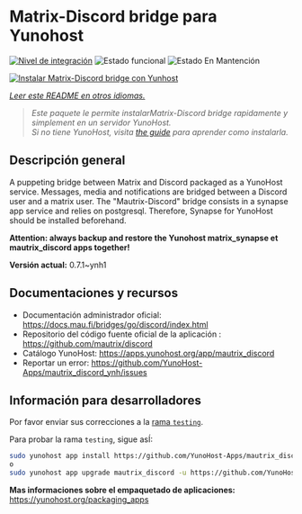 <!--
Este archivo README esta generado automaticamente<https://github.com/YunoHost/apps/tree/master/tools/readme_generator>
No se debe editar a mano.
-->

# Matrix-Discord bridge para Yunohost

[![Nivel de integración](https://dash.yunohost.org/integration/mautrix_discord.svg)](https://ci-apps.yunohost.org/ci/apps/mautrix_discord/) ![Estado funcional](https://ci-apps.yunohost.org/ci/badges/mautrix_discord.status.svg) ![Estado En Mantención](https://ci-apps.yunohost.org/ci/badges/mautrix_discord.maintain.svg)

[![Instalar Matrix-Discord bridge con Yunhost](https://install-app.yunohost.org/install-with-yunohost.svg)](https://install-app.yunohost.org/?app=mautrix_discord)

*[Leer este README en otros idiomas.](./ALL_README.md)*

> *Este paquete le permite instalarMatrix-Discord bridge rapidamente y simplement en un servidor YunoHost.*  
> *Si no tiene YunoHost, visita [the guide](https://yunohost.org/install) para aprender como instalarla.*

## Descripción general

A puppeting bridge between Matrix and Discord packaged as a YunoHost service. Messages, media and notifications are bridged between a Discord user and a matrix user. The "Mautrix-Discord" bridge consists in a synapse app service and relies on postgresql. Therefore, Synapse for YunoHost should be installed beforehand.

**Attention: always backup and restore the Yunohost matrix_synapse et mautrix_discord apps together!**


**Versión actual:** 0.7.1~ynh1
## Documentaciones y recursos

- Documentación administrador oficial: <https://docs.mau.fi/bridges/go/discord/index.html>
- Repositorio del código fuente oficial de la aplicación : <https://github.com/mautrix/discord>
- Catálogo YunoHost: <https://apps.yunohost.org/app/mautrix_discord>
- Reportar un error: <https://github.com/YunoHost-Apps/mautrix_discord_ynh/issues>

## Información para desarrolladores

Por favor enviar sus correcciones a la [rama `testing`](https://github.com/YunoHost-Apps/mautrix_discord_ynh/tree/testing).

Para probar la rama `testing`, sigue asÍ:

```bash
sudo yunohost app install https://github.com/YunoHost-Apps/mautrix_discord_ynh/tree/testing --debug
o
sudo yunohost app upgrade mautrix_discord -u https://github.com/YunoHost-Apps/mautrix_discord_ynh/tree/testing --debug
```

**Mas informaciones sobre el empaquetado de aplicaciones:** <https://yunohost.org/packaging_apps>
